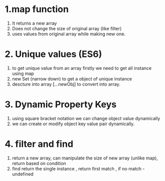 # 1.map function
1. It returns a new array
2. Does not change the size of original array (like filter)
3. uses values from original array while making new one.   


# 2. Unique values (ES6)
1. to get unique value from an array firstly we need to get all instance using map
2. new Set (narrow down) to get a object of unique instance
3. descture into array [...newObj] to convert into array.


# 3. Dynamic Property Keys
1. using square bracket notation we can change object value dynamically
2. we can create or modify object key value pair dynamically.

# 4. filter and find
1. return a new array, can manipulate the size of new array (unlike map), return based on condition
2. find return the single instance , return first match , if no match -undefined